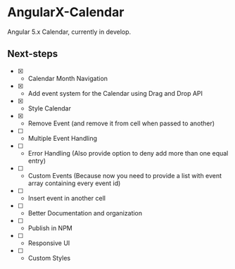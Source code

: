# AngularX-Calendar

Angular 5.x Calendar, currently in develop.

## Next-steps
- [x] - Calendar Month Navigation
- [x] - Add event system for the Calendar using Drag and Drop API
- [x] - Style Calendar
- [x] - Remove Event (and remove it from cell when passed to another)
- [ ] - Multiple Event Handling
- [ ] - Error Handling (Also provide option to deny add more than one equal entry)
- [ ] - Custom Events (Because now you need to provide a list with event array containing every event id)
- [ ] - Insert event in another cell
- [ ] - Better Documentation and organization
- [ ] - Publish in NPM
- [ ] - Responsive UI
- [ ] - Custom Styles
